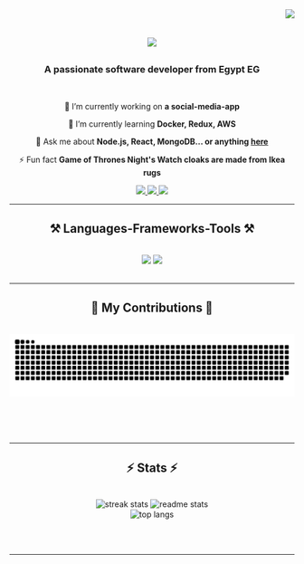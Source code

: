 <img align="right" src="https://visitor-badge.laobi.icu/badge?page_id=abdelrahman-2513.abdelrahman-2513" />

<h1 align="center">
    <img src="https://readme-typing-svg.herokuapp.com/?font=Righteous&size=35&center=true&vCenter=true&width=500&height=70&duration=4000&lines=Hi+There!+👋;+I'm+Abdelrahman+Hassan!;" />
</h1>

<h3 align="center">A passionate software developer from Egypt EG</h3>

<br/>

<div align="center">
 
 🔭 I’m currently working on **a social-media-app**
 
 🌱 I’m currently learning **Docker, Redux, AWS**

💬 Ask me about **Node.js, React, MongoDB... or anything [here](https://github.com/abdelrahman-2513/abdelrahman-2513/issues)**

⚡ Fun fact **Game of Thrones Night's Watch cloaks are made from Ikea rugs**

 </div>
 
<div align="center"> 
  <a href="mailto:ab19622001@gmail.com">
    <img src="https://img.shields.io/badge/Gmail-333333?style=for-the-badge&logo=gmail&logoColor=red" />
  </a>
  <a href="https://www.linkedin.com/in/abdelrahman-hassan-9a3366273/" target="_blank">
    <img src="https://img.shields.io/badge/LinkedIn-0077B5?style=for-the-badge&logo=linkedin&logoColor=white" target="_blank" />
  </a>
  <a href="https://abdelrahman-2513.github.io/my_portolio/" target="_blank">
     <img src="https://img.shields.io/badge/Portfolio-FF5722?style=for-the-badge&logo=todoist&logoColor=white" target="_blank" /> <!-- sqlite, safari, google-chrome are other good icon options -->
  </a>
</div>

 <hr/>
 
<h2 align="center">⚒️ Languages-Frameworks-Tools ⚒️</h2>
<br/>
<div align="center">
    <img src="https://skillicons.dev/icons?i=react,bootstrap,antdesign,html,css,vscode,github,figma,git,r" />
    <img src="https://skillicons.dev/icons?i=nodejs,postgresql,javascript,typescript,express,firebase,mongodb,c,java,mysql,nest" /><br>
</div>

<br/>
<hr/>

<div align="center">
  <h2>🐍 My Contributions 🐍</h2>
  <br>
  <img alt="snake eating my contributions" src="https://raw.githubusercontent.com/abdelrahman-2513/abdelrahman-2513/output/github-contribution-grid-snake.svg" />
  
  <br/><br/><br/>
</div>

<hr/>

<h2 align="center">⚡ Stats ⚡</h2>
<br>
<div align=center>
  <img width=390 src="https://github-readme-streak-stats-abdelrahman-2513.vercel.app/?user=abdelrahman-2513&count_private=true&theme=react&border_radius=10" alt="streak stats"/>
  <img width=390 src="https://github-readme-stats-abdelrahman-2513.vercel.app/api?username=abdelrahman-2513&count_private=true&show_icons=true&theme=react&rank_icon=github&border_radius=10" alt="readme stats" />
  <br/>
  <img width=325 align="center" src="https://github-readme-stats-abdelrahman-2513.vercel.app/api/top-langs/?username=abdelrahman-2513&hide=HTML&langs_count=8&layout=compact&theme=react&border_radius=10&size_weight=0.5&count_weight=0.5&exclude_repo=github-readme-stats" alt="top langs" />
</div>

<br/><br/>

<hr/>

<br/>

<div align="center">
<!-- <a href='https://ko-fi.com/V7V4RAK9C' target='_blank'><img height='64' style='border:0px;height:64px;' src='https://storage.ko-fi.com/cdn/kofi1.png?v=3' border='0' alt='Buy Me a Coffee at ko-fi.com' /></a> -->
</div>

<br/>
